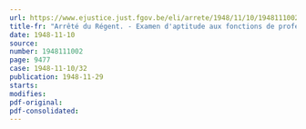 ```yaml
---
url: https://www.ejustice.just.fgov.be/eli/arrete/1948/11/10/1948111002/justel
title-fr: "Arrêté du Régent. - Examen d'aptitude aux fonctions de professeurs ou de chargés de cours du personnel de l'enseignement technique"
date: 1948-11-10
source:
number: 1948111002
page: 9477
case: 1948-11-10/32
publication: 1948-11-29
starts:
modifies:
pdf-original:
pdf-consolidated:
---
```



